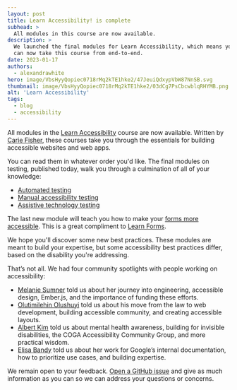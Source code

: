 ```yaml
---
layout: post
title: Learn Accessibility! is complete
subhead: >
  All modules in this course are now available.
description: >
  We launched the final modules for Learn Accessibility, which means you
  can now take this course from end-to-end.
date: 2023-01-17
authors:
  - alexandrawhite
hero: image/VbsHyyQopiec0718rMq2kTE1hke2/47JeuiQdxypVbW87NnSB.svg
thumbnail: image/VbsHyyQopiec0718rMq2kTE1hke2/03dCg7PsCbcwblqRHYMB.png
alt: 'Learn Accessibility'
tags:
  - blog
  - accessibility
---
```


All modules in the [Learn Accessibility](/learn/accessibility/) course are now available. Written by [Carie Fisher](https://twitter.com/cariefisher), these courses take you through the essentials for building accessible websites and web apps.

You can read them in whatever order you'd like. The final modules on testing, published today, walk you through a culmination of all of your knowledge:

* [Automated testing](/learn/accessibility/test-automated)
* [Manual accessibility testing](/learn/accessibility/test-manual)
* [Assistive technology testing](/learn/accessibility/test-assistive-technology)

The last new module will teach you how to make your [forms more accessible](/learn/accessibility/forms). This is a great compliment to [Learn Forms](/learn/forms/).

We hope you'll discover some new best practices. These modules are meant to build your expertise, but some accessibility best practices differ, based on the disability you're addressing.

That’s not all. We had four community spotlights with people working on accessibility:

* [Melanie Sumner](/community-highlight-melanie/) told us about her journey
  into engineering, accessible design, Ember.js, and the importance of funding
  these efforts.
* [Olutimilehin Olushuyi](/community-highlight-shuyi/) told us about his move
  from the law to web development, building accessible community, and creating
  accessible layouts.
* [Albert Kim](/community-highlight-albert-kim/) told us about mental health  awareness, building for invisible disabilities, the  COGA Accessibility Community Group, and more practical wisdom.
* [Elisa Bandy](/community-highlight-elisa/) told us about her work for Google’s internal documentation, how to prioritize use cases, and building expertise.

We remain open to your feedback. [Open a GitHub issue](https://github.com/GoogleChrome/web.dev/issues/new/choose)
and give as much information as you can so we can address your questions or concerns.
